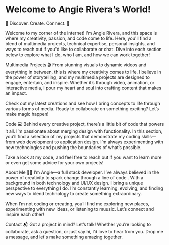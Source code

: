 # Welcome to Angie Rivera’s World!
🎉 Discover. Create. Connect. 🎉

Welcome to my corner of the internet! I'm Angie Rivera, and this space is where my creativity, passion, and code come to life. Here, you'll find a blend of multimedia projects, technical expertise, personal insights, and ways to reach out if you'd like to collaborate or chat. Dive into each section below to explore what I do, who I am, and how we can work together!

Multimedia Projects 🎬
From stunning visuals to dynamic videos and everything in between, this is where my creativity comes to life. I believe in the power of storytelling, and my multimedia projects are designed to engage, entertain, and inspire. Whether it’s through video, animation, or interactive media, I pour my heart and soul into crafting content that makes an impact.

Check out my latest creations and see how I bring concepts to life through various forms of media. Ready to collaborate on something exciting? Let’s make magic happen!

Code 💻
Behind every creative project, there’s a little bit of code that powers it all. I’m passionate about merging design with functionality. In this section, you’ll find a selection of my projects that demonstrate my coding skills—from web development to application design. I’m always experimenting with new technologies and pushing the boundaries of what’s possible.

Take a look at my code, and feel free to reach out if you want to learn more or even get some advice for your own projects!

About Me 👩‍💻
I’m Angie—a full stack developer. I’ve always believed in the power of creativity to spark change through a line of code . With a background in both technology and UI/UX design. I bring a unique perspective to everything I do. I’m constantly learning, evolving, and finding new ways to blend technology to create something extraordinary.

When I’m not coding or creating, you’ll find me exploring new places, experimenting with new ideas, or listening to muusic. Let’s connect and inspire each other!

Contact 📬
Got a project in mind? Let’s talk! Whether you’re looking to collaborate, ask a question, or just say hi, I’d love to hear from you. Drop me a message, and let's make something amazing together.


